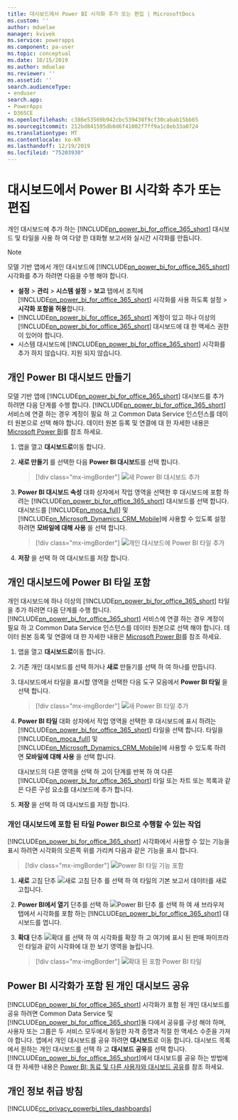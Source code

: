 ```yaml
---
title: 대시보드에서 Power BI 시각화 추가 또는 편집 | MicrosoftDocs
ms.custom: ''
author: mduelae
manager: kvivek
ms.service: powerapps
ms.component: pa-user
ms.topic: conceptual
ms.date: 10/15/2019
ms.author: mduelae
ms.reviewer: ''
ms.assetid: ''
search.audienceType:
- enduser
search.app:
- PowerApps
- D365CE
ms.openlocfilehash: c386e53569b942cbc539438f9cf30cabab15bb65
ms.sourcegitcommit: 212bd841595db0d6f41002f7ff9a1c8eb33a0724
ms.translationtype: MT
ms.contentlocale: ko-KR
ms.lasthandoff: 12/19/2019
ms.locfileid: "75203930"
---
```

# <a name="add-or-edit-power-bi-visualizations-on-your-dashboard"></a>대시보드에서 Power BI 시각화 추가 또는 편집

개인 대시보드에 추가 하는 [!INCLUDE[pn_power_bi_for_office_365_short](../includes/pn-power-bi-for-office-365-short.md)] 대시보드 및 타일을 사용 하 여 다양 한 대화형 보고서와 실시간 시각화를 만듭니다.  
  
> [!NOTE]
> 모델 기반 앱에서 개인 대시보드에 [!INCLUDE[pn_power_bi_for_office_365_short](../includes/pn-power-bi-for-office-365-short.md)] 시각화를 추가 하려면 다음을 수행 해야 합니다.  
> 
> - **설정** > **관리** > **시스템 설정** > **보고** 탭에서 조직에 [!INCLUDE[pn_power_bi_for_office_365_short](../includes/pn-power-bi-for-office-365-short.md)] 시각화를 사용 하도록 설정 > **시각화 포함을 허용**합니다.  
> - [!INCLUDE[pn_power_bi_for_office_365_short](../includes/pn-power-bi-for-office-365-short.md)] 계정이 있고 하나 이상의 [!INCLUDE[pn_power_bi_for_office_365_short](../includes/pn-power-bi-for-office-365-short.md)] 대시보드에 대 한 액세스 권한이 있어야 합니다.  
> - 시스템 대시보드에 [!INCLUDE[pn_power_bi_for_office_365_short](../includes/pn-power-bi-for-office-365-short.md)] 시각화를 추가 하지 않습니다. 지원 되지 않습니다.
  

## <a name="create-a-personal-power-bi-dashboard"></a>개인 Power BI 대시보드 만들기
  모델 기반 앱에 [!INCLUDE[pn_power_bi_for_office_365_short](../includes/pn-power-bi-for-office-365-short.md)] 대시보드를 추가 하려면 다음 단계를 수행 합니다. [!INCLUDE[pn_power_bi_for_office_365_short](../includes/pn-power-bi-for-office-365-short.md)] 서비스에 연결 하는 경우 계정이 필요 하 고 Common Data Service 인스턴스를 데이터 원본으로 선택 해야 합니다. 데이터 원본 등록 및 연결에 대 한 자세한 내용은 [Microsoft Power BI](https://powerbi.microsoft.com/)를 참조 하세요.  

1. 앱을 열고 **대시보드로**이동 합니다.
  
2. **새로 만들기** 를 선택한 다음 **Power BI 대시보드**를 선택 합니다.  

   
    > [!div class="mx-imgBorder"] 
    > ![새 Power BI 대시보드 추가](media/pbi_1.png "새 Power BI 대시보드 추가") 

3. **Power BI 대시보드 속성** 대화 상자에서 작업 영역을 선택한 후 대시보드에 포함 하려는 [!INCLUDE[pn_power_bi_for_office_365_short](../includes/pn-power-bi-for-office-365-short.md)] 대시보드를 선택 합니다. 대시보드를 [!INCLUDE[pn_moca_full](../includes/pn-moca-full.md)] 및 [!INCLUDE[pn_Microsoft_Dynamics_CRM_Mobile](../includes/pn-dyn-365-phones.md)]에 사용할 수 있도록 설정 하려면 **모바일에 대해 사용** 을 선택 합니다.

    
    > [!div class="mx-imgBorder"] 
    > ![개인 대시보드에 Power BI 타일 추가](media/workspace-add-power-bi-dashboard.png "개인 대시보드에 Power BI 타일 추가") 

4. **저장** 을 선택 하 여 대시보드를 저장 합니다.
 
## <a name="embed--power-bi-tiles-on-your-personal-dashboard"></a>개인 대시보드에 Power BI 타일 포함  
 개인 대시보드에 하나 이상의 [!INCLUDE[pn_power_bi_for_office_365_short](../includes/pn-power-bi-for-office-365-short.md)] 타일을 추가 하려면 다음 단계를 수행 합니다. [!INCLUDE[pn_power_bi_for_office_365_short](../includes/pn-power-bi-for-office-365-short.md)] 서비스에 연결 하는 경우 계정이 필요 하 고 Common Data Service 인스턴스를 데이터 원본으로 선택 해야 합니다. 데이터 원본 등록 및 연결에 대 한 자세한 내용은 [Microsoft Power BI](https://powerbi.microsoft.com/)를 참조 하세요.  
  
1. 앱을 열고 **대시보드로**이동 합니다. 
  
2. 기존 개인 대시보드를 선택 하거나 **새로** 만들기를 선택 하 여 하나를 만듭니다.  
  
3. 대시보드에서 타일을 표시할 영역을 선택한 다음 도구 모음에서 **Power BI 타일** 을 선택 합니다.  

   > [!div class="mx-imgBorder"] 
   > ![새 Power BI 타일 추가](media/pbi_2.png "새 Power BI 타일 추가") 
  
4. **Power BI 타일** 대화 상자에서 작업 영역을 선택한 후 대시보드에 표시 하려는 [!INCLUDE[pn_power_bi_for_office_365_short](../includes/pn-power-bi-for-office-365-short.md)] 타일을 선택 합니다. 타일을 [!INCLUDE[pn_moca_full](../includes/pn-moca-full.md)] 및 [!INCLUDE[pn_Microsoft_Dynamics_CRM_Mobile](../includes/pn-dyn-365-phones.md)]에 사용할 수 있도록 하려면 **모바일에 대해 사용** 을 선택 합니다.  
  
     대시보드의 다른 영역을 선택 하 고이 단계를 반복 하 여 다른 [!INCLUDE[pn_power_bi_for_office_365_short](../includes/pn-power-bi-for-office-365-short.md)] 타일 또는 차트 또는 목록과 같은 다른 구성 요소를 대시보드에 추가 합니다.  
  
5. **저장** 을 선택 하 여 대시보드를 저장 합니다.  
  
  
### <a name="things-you-can-do-with-power-bi-embedded-tiles-in-personal-dashboards"></a>개인 대시보드에 포함 된 타일 Power BI으로 수행할 수 있는 작업 

[!INCLUDE[pn_power_bi_for_office_365_short](../includes/pn-power-bi-for-office-365-short.md)] 시각화에서 사용할 수 있는 기능을 표시 하려면 시각화의 오른쪽 위를 가리켜 다음과 같은 기능을 표시 합니다.  
  
   > [!div class="mx-imgBorder"] 
   >![Power BI 타일 기능 포함](media/embed-powerbi-tile-features.png "Power BI 타일 기능 포함")  
  
1. **새로** 고침 단추 ![새로 고침 단추](media/embed-pbi-tile-refresh-button.png "새로 고침 단추") 를 선택 하 여 타일의 기본 보고서 데이터를 새로 고칩니다.  
  
2. **Power BI에서 열기** 단추를 선택 하 ![Power BI 단추](media/open-in-power-bi.png "Power BI 단추에서 열기") 를 선택 하 여 새 브라우저 탭에서 시각화를 포함 하는 [!INCLUDE[pn_power_bi_for_office_365_short](../includes/pn-power-bi-for-office-365-short.md)] 대시보드를 엽니다.  
  
3. **확대** 단추 ![확대](media/embed-pbi-tile-enlarge-button.png "타일 확대") 를 선택 하 여 시각화를 확장 하 고 여기에 표시 된 판매 파이프라인 타일과 같이 시각화에 대 한 보기 영역을 늘립니다.  
  
    > [!div class="mx-imgBorder"] 
    >![확대 된 포함 Power BI 타일](media/embed-power-bi-tile-features.png "확대 된 포함 Power BI 타일")  
  
 
## <a name="share-a-personal-dashboard-that-contains-power-bi-visualizations"></a>Power BI 시각화가 포함 된 개인 대시보드 공유  
 [!INCLUDE[pn_power_bi_for_office_365_short](../includes/pn-power-bi-for-office-365-short.md)] 시각화가 포함 된 개인 대시보드를 공유 하려면 Common Data Service 및 [!INCLUDE[pn_power_bi_for_office_365_short](../includes/pn-power-bi-for-office-365-short.md)]둘 다에서 공유를 구성 해야 하며, 사용자 또는 그룹은 두 서비스 모두에서 동일한 자격 증명과 적절 한 액세스 수준을 가져야 합니다. 앱에서 개인 대시보드를 공유 하려면 **대시보드**로 이동 합니다. 대시보드 목록에서 원하는 개인 대시보드를 선택 하 고 **대시보드 공유**를 선택 합니다. [!INCLUDE[pn_power_bi_for_office_365_short](../includes/pn-power-bi-for-office-365-short.md)]에서 대시보드를 공유 하는 방법에 대 한 자세한 내용은 [Power BI: 동료 및 다른 사용자와 대시보드 공유](https://powerbi.microsoft.com/documentation/powerbi-service-share-unshare-dashboard/)를 참조 하세요.  
  
<a name="privacy"></a>   
## <a name="privacy-notice"></a>개인 정보 취급 방침  
[!INCLUDE[cc_privacy_powerbi_tiles_dashboards](../includes/cc-privacy-powerbi-tiles-dashboards.md)]
  

